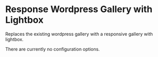 Response Wordpress Gallery with Lightbox
========================================
Replaces the existing wordpress gallery with a responsive gallery with lightbox.

There are currently no configuration options.
